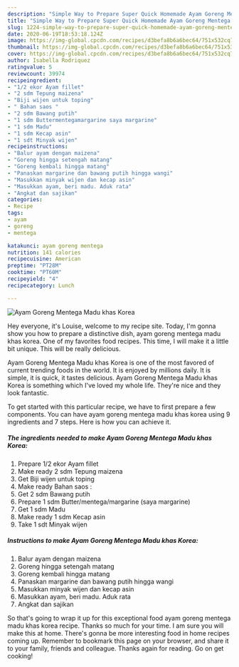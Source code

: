 ```yaml
---
description: "Simple Way to Prepare Super Quick Homemade Ayam Goreng Mentega Madu khas Korea"
title: "Simple Way to Prepare Super Quick Homemade Ayam Goreng Mentega Madu khas Korea"
slug: 1224-simple-way-to-prepare-super-quick-homemade-ayam-goreng-mentega-madu-khas-korea
date: 2020-06-19T18:53:18.124Z
image: https://img-global.cpcdn.com/recipes/d3befa8b6a6bec64/751x532cq70/ayam-goreng-mentega-madu-khas-korea-foto-resep-utama.jpg
thumbnail: https://img-global.cpcdn.com/recipes/d3befa8b6a6bec64/751x532cq70/ayam-goreng-mentega-madu-khas-korea-foto-resep-utama.jpg
cover: https://img-global.cpcdn.com/recipes/d3befa8b6a6bec64/751x532cq70/ayam-goreng-mentega-madu-khas-korea-foto-resep-utama.jpg
author: Isabella Rodriquez
ratingvalue: 5
reviewcount: 39974
recipeingredient:
- "1/2 ekor Ayam fillet"
- "2 sdm Tepung maizena"
- "Biji wijen untuk toping"
- " Bahan saos "
- "2 sdm Bawang putih"
- "1 sdm Buttermentegamargarine saya margarine"
- "1 sdm Madu"
- "1 sdm Kecap asin"
- "1 sdt Minyak wijen"
recipeinstructions:
- "Balur ayam dengan maizena"
- "Goreng hingga setengah matang"
- "Goreng kembali hingga matang"
- "Panaskan margarine dan bawang putih hingga wangi"
- "Masukkan minyak wijen dan kecap asin"
- "Masukkan ayam, beri madu. Aduk rata"
- "Angkat dan sajikan"
categories:
- Recipe
tags:
- ayam
- goreng
- mentega

katakunci: ayam goreng mentega 
nutrition: 141 calories
recipecuisine: American
preptime: "PT28M"
cooktime: "PT60M"
recipeyield: "4"
recipecategory: Lunch

---
```



![Ayam Goreng Mentega Madu khas Korea](https://img-global.cpcdn.com/recipes/d3befa8b6a6bec64/751x532cq70/ayam-goreng-mentega-madu-khas-korea-foto-resep-utama.jpg)

Hey everyone, it's Louise, welcome to my recipe site. Today, I'm gonna show you how to prepare a distinctive dish, ayam goreng mentega madu khas korea. One of my favorites food recipes. This time, I will make it a little bit unique. This will be really delicious.

Ayam Goreng Mentega Madu khas Korea is one of the most favored of current trending foods in the world. It is enjoyed by millions daily. It is simple, it is quick, it tastes delicious. Ayam Goreng Mentega Madu khas Korea is something which I've loved my whole life. They're nice and they look fantastic.




To get started with this particular recipe, we have to first prepare a few components. You can have ayam goreng mentega madu khas korea using 9 ingredients and 7 steps. Here is how you can achieve it.

<!--inarticleads1-->

##### The ingredients needed to make Ayam Goreng Mentega Madu khas Korea:

1. Prepare 1/2 ekor Ayam fillet
1. Make ready 2 sdm Tepung maizena
1. Get Biji wijen untuk toping
1. Make ready  Bahan saos :
1. Get 2 sdm Bawang putih
1. Prepare 1 sdm Butter/mentega/margarine (saya margarine)
1. Get 1 sdm Madu
1. Make ready 1 sdm Kecap asin
1. Take 1 sdt Minyak wijen




<!--inarticleads2-->

##### Instructions to make Ayam Goreng Mentega Madu khas Korea:

1. Balur ayam dengan maizena
1. Goreng hingga setengah matang
1. Goreng kembali hingga matang
1. Panaskan margarine dan bawang putih hingga wangi
1. Masukkan minyak wijen dan kecap asin
1. Masukkan ayam, beri madu. Aduk rata
1. Angkat dan sajikan




So that's going to wrap it up for this exceptional food ayam goreng mentega madu khas korea recipe. Thanks so much for your time. I am sure you will make this at home. There's gonna be more interesting food in home recipes coming up. Remember to bookmark this page on your browser, and share it to your family, friends and colleague. Thanks again for reading. Go on get cooking!
